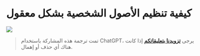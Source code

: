 # كيفية تنظيم الأصول الشخصية بشكل معقول

![](https://media.wiki-power.com/img/20210312135502.png)

> تمت ترجمة هذه المشاركة باستخدام ChatGPT، يرجى [**تزويدنا بتعليقاتكم**](https://github.com/linyuxuanlin/Wiki_MkDocs/issues/new) إذا كانت هناك أي حذف أو إهمال.
